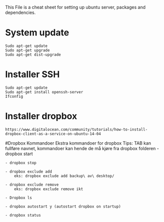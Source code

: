 This File is a cheat sheet for setting up ubuntu server, packages and dependencies. 

# System update
	Sudo apt-get update
	Sudo apt-get upgrade
	Sudo apt-get dist-upgrade

# Installer SSH
	Sudo apt-get update
	Sudo apt-get install openssh-server
	Ifconfig

# Installer dropbox
	https://www.digitalocean.com/community/tutorials/how-to-install-dropbox-client-as-a-service-on-ubuntu-14-04



#Dropbox Kommandoer
Ekstra kommandoer for dropbox
Tips: TAB kan fullføre navnet, kommandoer kan hende de må kjøre fra dropbox folderen
	- dropbox start
	
	- dropbox stop
	
	- dropbox exclude add 
		eks: dropbox exclude add backup\ av\ desktop/ 
		
	- dropbox exclude remove
		eks: dropbox exclude remove ikt
		
	- Dropbox ls
	
	- dropbox autostart y (autostart dropbox on startup)
	
	- dropbox status


